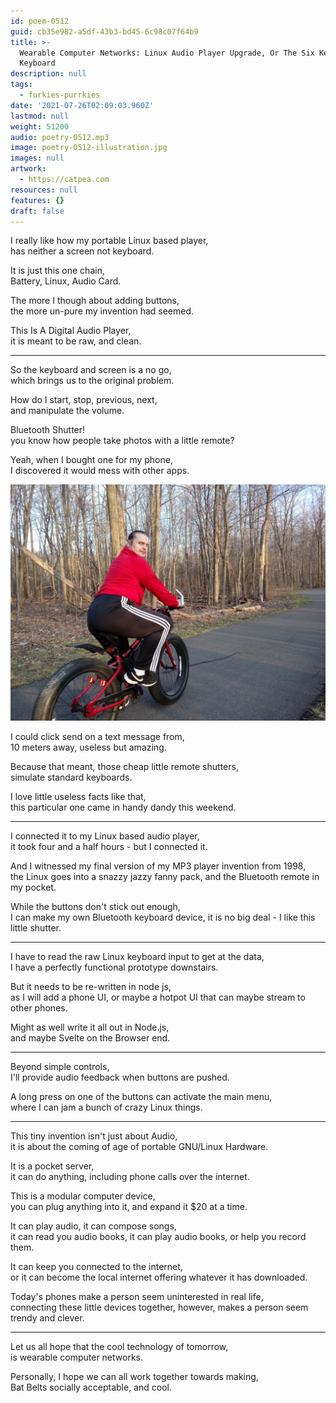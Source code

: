 ```yaml
---
id: poem-0512
guid: cb35e982-a5df-43b3-bd45-6c98c07f64b9
title: >-
  Wearable Computer Networks: Linux Audio Player Upgrade, Or The Six Key
  Keyboard
description: null
tags:
  - furkies-purrkies
date: '2021-07-26T02:09:03.960Z'
lastmod: null
weight: 51200
audio: poetry-0512.mp3
image: poetry-0512-illustration.jpg
images: null
artwork:
  - https://catpea.com
resources: null
features: {}
draft: false
---
```


I really like how my portable Linux based player,\
has neither a screen not keyboard.

It is just this one chain,\
Battery, Linux, Audio Card.

The more I though about adding buttons,\
the more un-pure my invention had seemed.

This Is A Digital Audio Player,\
it is meant to be raw, and clean.

---

So the keyboard and screen is a no go,\
which brings us to the original problem.

How do I start, stop, previous, next,\
and manipulate the volume.

Bluetooth Shutter!\
you know how people take photos with a little remote?

Yeah, when I bought one for my phone,\
I discovered it would mess with other apps.

![Shutter Outtake](files/poetry-0512-worstphotoever.jpg)

I could click send on a text message from,\
10 meters away, useless but amazing.

Because that meant, those cheap little remote shutters,\
simulate standard keyboards.

I love little useless facts like that,\
this particular one came in handy dandy this weekend.

---

I connected it to my Linux based audio player,\
it took four and a half hours - but I connected it.

And I witnessed my final version of my MP3 player invention from 1998,\
the Linux goes into a snazzy jazzy fanny pack, and the Bluetooth remote in my pocket.

While the buttons don't stick out enough,\
I can make my own Bluetooth keyboard device, it is no big deal - I like this little shutter.

---

I have to read the raw Linux keyboard input to get at the data,\
I have a perfectly functional prototype downstairs.

But it needs to be re-written in node js,\
as I will add a phone UI, or maybe a hotpot UI that can maybe stream to other phones.

Might as well write it all out in Node.js,\
and maybe Svelte on the Browser end.

---

Beyond simple controls,\
I'll provide audio feedback when buttons are pushed.

A long press on one of the buttons can activate the main menu,\
where I can jam a bunch of crazy Linux things.

---

This tiny invention isn't just about Audio,\
it is about the coming of age of portable GNU/Linux Hardware.

It is a pocket server,\
it can do anything, including phone calls over the internet.

This is a modular computer device,\
you can plug anything into it, and expand it $20 at a time.

It can play audio, it can compose songs,\
it can read you audio books, it can play audio books, or help you record them.

It can keep you connected to the internet,\
or it can become the local internet offering whatever it has downloaded.

Today's phones make a person seem uninterested in real life,\
connecting these little devices together, however, makes a person seem trendy and clever.

---

Let us all hope that the cool technology of tomorrow,\
is wearable computer networks.

Personally, I hope we can all work together towards making,\
Bat Belts socially acceptable, and cool.
